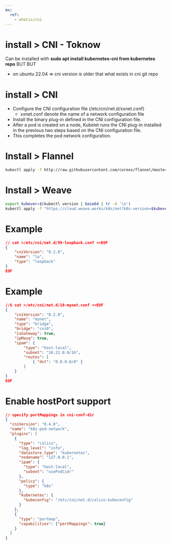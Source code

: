 ```yaml
---
mx:
  ref:
    - whatis/cni
---
```


# install > CNI - Toknow
Can be installed with **sudo apt install kubernetes-cni from kubernetes repo** BUT BUT
- on ubuntu 22.04 => cni version is older that what exists in cni git repo

# install > CNI
- Configure the CNI configuration file (/etc/cni/net.d/xxnet.conf) 
  - xxnet.conf denote the name of a network configuration file
- Install the binary plug-in defined in the CNI configuration file.
- After a pod is created on a node, Kubelet runs the CNI plug-in installed in the previous two steps based on the CNI configuration file.
- This completes the pod network configuration.

# Install > Flannel
```bash
kubectl apply -f http://raw.githubusercontent.com/coreos/flannel/master/Documentation/kube-flannel.yml
```

# Install > Weave
```bash
export kubever=$(kubectl version | base64 | tr -d '\n')
kubectl apply -f "https://cloud.weave.works/k8s/net?k8s-version=$kubever"
```

# Example
```json
// cat >/etc/cni/net.d/99-loopback.conf <<EOF
{
	"cniVersion": "0.2.0",
	"name": "lo",
	"type": "loopback"
}
EOF
```

# Example
```json
//$ cat >/etc/cni/net.d/10-mynet.conf <<EOF
{
	"cniVersion": "0.2.0",
	"name": "mynet",
	"type": "bridge",
	"bridge": "cni0",
	"isGateway": true,
	"ipMasq": true,
	"ipam": {
		"type": "host-local",
		"subnet": "10.22.0.0/16",
		"routes": [
			{ "dst": "0.0.0.0/0" }
		]
	}
}
EOF
```

# Enable hostPort support
```json
// specify portMappings in cni-conf-dir
{
  "cniVersion": "0.4.0",
  "name": "k8s-pod-network",
  "plugins": [
    {
      "type": "calico",
      "log_level": "info",
      "datastore_type": "kubernetes",
      "nodename": "127.0.0.1",
      "ipam": {
        "type": "host-local",
        "subnet": "usePodCidr"
      },
      "policy": {
        "type": "k8s"
      },
      "kubernetes": {
        "kubeconfig": "/etc/cni/net.d/calico-kubeconfig"
      }
    },
    {
      "type": "portmap",
      "capabilities": {"portMappings": true}
    }
  ]
}
```
